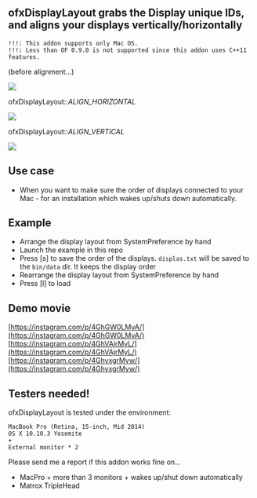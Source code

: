 ## ofxDisplayLayout grabs the Display unique IDs, and aligns your displays vertically/horizontally

	!!!: This addon supports only Mac OS.
	!!!: Less than OF 0.9.0 is not supported since this addon uses C++11 features.

(before alignment...)

![](https://41.media.tumblr.com/ab739141c067b09596b15f1c4231bb29/tumblr_nq6mdiK2lC1s2up8jo1_540.png)

ofxDisplayLayout::*ALIGN_HORIZONTAL*

![](https://41.media.tumblr.com/55d5d0a387c0335654baca85365d6a2f/tumblr_nq6mdiK2lC1s2up8jo3_400.png)

ofxDisplayLayout::*ALIGN_VERTICAL*

![](https://36.media.tumblr.com/0489db34974f70d866b67c9b0f44c3ce/tumblr_nq6mdiK2lC1s2up8jo2_400.png)


## Use case
- When you want to make sure the order of displays connected to your Mac - for an installation which wakes up/shuts down automatically.


## Example
- Arrange the display layout from SystemPreference by hand
- Launch the example in this repo
- Press [s] to save the order of the displays. `displas.txt` will be saved to the `bin/data` dir. It keeps the display order
- Rearrange the display layout from SystemPreference by hand
- Press [l] to load


## Demo movie
[https://instagram.com/p/4GhGW0LMyA/](https://instagram.com/p/4GhGW0LMyA/)
[https://instagram.com/p/4GhVAjrMyL/](https://instagram.com/p/4GhVAjrMyL/)
[https://instagram.com/p/4GhyxgrMyw/](https://instagram.com/p/4GhyxgrMyw/)


## Testers needed!

ofxDisplayLayout is tested under the environment:
	
	MacBook Pro (Retina, 15-inch, Mid 2014)
	OS X 10.10.3 Yosemite
	+
	External monitor * 2

Please send me a report if this addon works fine on...

- MacPro + more than 3 monitors + wakes up/shut down automatically
- Matrox TripleHead